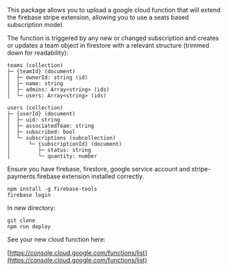 This package allows you to upload a google cloud function that will extend the firebase stripe extension, allowing you to use a seats based subscription model.

The function is triggered by any new or changed subscription and creates or updates a team object in firestore with a relevant structure (trimmed down for readability):

```
teams (collection)
├─ {teamId} (document)
│  ├─ ownerId: string (id)
│  ├─ name: string
│  ├─ admins: Array<string> (ids)
│  └─ users: Array<string> (ids)
```

```
users (collection)
├─ {userId} (document)
│  ├─ uid: string
│  ├─ associatedTeam: string
│  ├─ subscribed: bool
│  └─ subscriptions (subcollection)
│      └─ {subscriptionId} (document)
│         ├─ status: string
│         └─ quantity: number
```

Ensure you have firebase, firestore, google service account and stripe-payments firebase extension installed correctly.

```
npm install -g firebase-tools
firebase login
```

In new directory:

```
git clone
npm run deploy
```

See your new cloud function here:

[https://console.cloud.google.com/functions/list](https://console.cloud.google.com/functions/list)
